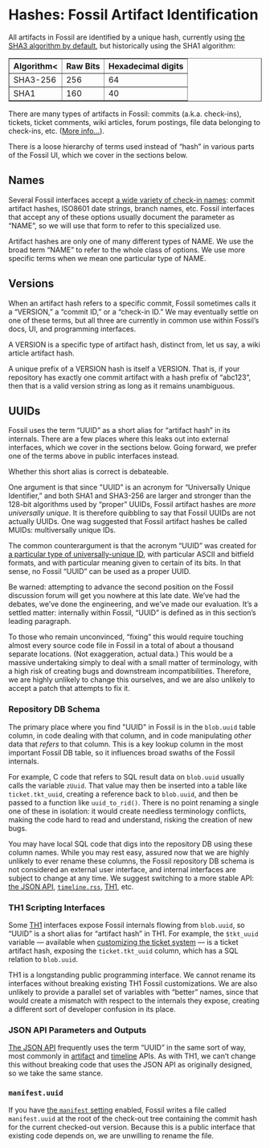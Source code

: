 # Hashes: Fossil Artifact Identification

All artifacts in Fossil are identified by a unique hash, currently using
[the SHA3 algorithm by default][hpol], but historically using the SHA1
algorithm:

<table border="1" cellspacing="0" cellpadding="10">
<tr><th>Algorithm<</th><th>Raw Bits</th> <th>Hexadecimal digits</th></tr>
<tr><td>SHA3-256</td>  <td>256</td>      <td>64</td></tr>
<tr><td>SHA1</td>      <td>160</td>      <td>40</td></tr>
</table>

There are many types of artifacts in Fossil: commits (a.k.a. check-ins),
tickets, ticket comments, wiki articles, forum postings, file data
belonging to check-ins, etc. ([More info...](./concepts.wiki#artifacts)).

There is a loose hierarchy of terms used instead of “hash” in various
parts of the Fossil UI, which we cover in the sections below.


## Names

Several Fossil interfaces accept [a wide variety of check-in
names][cin]: commit artifact hashes, ISO8601 date strings, branch names,
etc. Fossil interfaces that accept any of these options usually
document the parameter as “NAME”, so we will use that form to refer to
this specialized use.

Artifact hashes are only one of many different types of NAME.  We use
the broad term “NAME” to refer to the whole class of options. We use
more specific terms when we mean one particular type of NAME.


## Versions

When an artifact hash refers to a specific commit, Fossil sometimes
calls it a “VERSION,” a “commit ID,” or a “check-in ID.”
We may eventually settle on one of these terms, but all three are
currently in common use within Fossil’s docs, UI, and programming
interfaces.

A VERSION is a specific type of artifact hash, distinct
from, let us say, a wiki article artifact hash.

A unique prefix of a VERSION hash is itself a VERSION. That is, if your
repository has exactly one commit artifact with a hash prefix of
“abc123”, then that is a valid version string as long as it remains
unambiguous.



## <a id="uvh"></a>UUIDs

Fossil uses the term “UUID” as a short alias for “artifact hash” in its
internals. There are a few places where this leaks out into external
interfaces, which we cover in the sections below. Going forward, we
prefer one of the terms above in public interfaces instead.

Whether this short alias is correct is debateable.

One argument is that since "UUID" is an acronym for “Universally Unique
Identifier,” and both SHA1 and SHA3-256 are larger and stronger than the
128-bit algorithms used by “proper” UUIDs, Fossil artifact hashes are
*more universally unique*. It is therefore quibbling to say that Fossil
UUIDs are not actually UUIDs. One wag suggested that Fossil artifact
hashes be called MUIDs: multiversally unique IDs.

The common counterargument is that the acronym “UUID” was created for [a
particular type of universally-unique ID][uuid], with particular ASCII
and bitfield formats, and with particular meaning given to certain of
its bits. In that sense, no Fossil “UUID” can be used as a proper UUID.

Be warned: attempting to advance the second position on the Fossil
discussion forum will get you nowhere at this late date. We’ve had the
debates, we’ve done the engineering, and we’ve made our evaluation. It’s
a settled matter: internally within Fossil, “UUID” is defined as in this
section’s leading paragraph.

To those who remain unconvinced, “fixing” this would require touching
almost every source code file in Fossil in a total of about a thousand
separate locations. (Not exaggeration, actual data.) This would be a
massive undertaking simply to deal with a small matter of terminology,
with a high risk of creating bugs and downstream incompatibilities.
Therefore, we are highly unlikely to change this ourselves, and we are
also unlikely to accept a patch that attempts to fix it.


### Repository DB Schema

The primary place where you find "UUID" in Fossil is in the `blob.uuid`
table column, in code dealing with that column, and in code manipulating
*other* data that *refers* to that column. This is a key lookup column
in the most important Fossil DB table, so it influences broad swaths of
the Fossil internals.

For example, C code that refers to SQL result data on `blob.uuid`
usually calls the variable `zUuid`. That value may then be inserted into
a table like `ticket.tkt_uuid`, creating a reference back to
`blob.uuid`, and then be passed to a function like `uuid_to_rid()`.
There is no point renaming a single one of these in isolation: it would
create needless terminology conflicts, making the code hard to read and
understand, risking the creation of new bugs.

You may have local SQL code that digs into the repository DB using these
column names. While you may rest easy, assured now that we are highly
unlikely to ever rename these columns, the Fossil repository DB schema
is not considered an external user interface, and internal interfaces
are subject to change at any time. We suggest switching to a more stable
API: [the JSON API][japi], [`timeline.rss`][trss], [TH1][th1], etc.


### TH1 Scripting Interfaces

Some [TH1][th1] interfaces expose Fossil internals flowing from
`blob.uuid`, so “UUID” is a short alias for “artifact hash” in TH1.  For
example, the `$tkt_uuid` variable &mdash; available when [customizing
the ticket system][ctkt] &mdash; is a ticket artifact hash, exposing the
`ticket.tkt_uuid` column, which has a SQL relation to `blob.uuid`.

TH1 is a longstanding public programming interface. We cannot rename its
interfaces without breaking existing TH1 Fossil customizations. We are
also unlikely to provide a parallel set of variables with “better”
names, since that would create a mismatch with respect to the internals
they expose, creating a different sort of developer confusion in its
place.


### JSON API Parameters and Outputs

[The JSON API][japi] frequently uses the term “UUID” in the same sort of way,
most commonly in [artifact][jart] and [timeline][jtim] APIs. As with
TH1, we can’t change this without breaking code that uses the JSON
API as originally designed, so we take the same stance.


### `manifest.uuid`

If you have [the `manifest` setting][mset] enabled, Fossil writes a file
called `manifest.uuid` at the root of the check-out tree containing the
commit hash for the current checked-out version. Because this is a
public interface that existing code depends on, we are unwilling to
rename the file.


[cin]:  ./checkin_names.wiki
[ctkt]: ./custom_ticket.wiki
[hpol]: ./hashpolicy.wiki
[japi]: ./json-api/
[jart]: ./json-api/api-artifact.md
[jtim]: ./json-api/api-timeline.md
[mset]: /help?cmd=manifest
[th1]:  ./th1.md
[trss]: /help?cmd=/timeline.rss
[tvb]:  ./branching.wiki
[uuid]: https://en.wikipedia.org/wiki/Universally_unique_identifier
